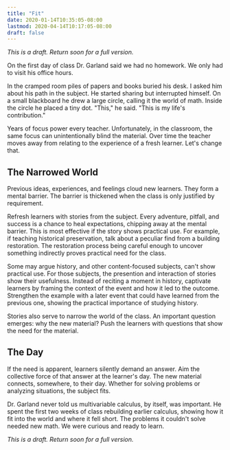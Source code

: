 ```yaml
---
title: "Fit"
date: 2020-01-14T10:35:05-08:00
lastmod: 2020-04-14T10:17:05-08:00
draft: false
---
```


*This is a draft. Return soon for a full version.*

On the first day of class Dr. Garland said we had no homework. We only had to visit his office hours.

In the cramped room piles of papers and books buried his desk. I asked him about his path in the subject. He started sharing but interrupted himself. On a small blackboard he drew a large circle, calling it the world of math. Inside the circle he placed a tiny dot. "This," he said. "This is my life's contribution."

Years of focus power every teacher. Unfortunately, in the classroom, the same focus can unintentionally blind the material. Over time the teacher moves away from relating to the experience of a fresh learner. Let's change that.

## The Narrowed World

Previous ideas, experiences, and feelings cloud new learners. They form a mental barrier. The barrier is thickened when the class is only justified by requirement.

Refresh learners with stories from the subject. Every adventure, pitfall, and success is a chance to heal expectations, chipping away at the mental barrier. This is most effective if the story shows practical use. For example, if teaching historical preservation, talk about a peculiar find from a building restoration. The restoration process being careful enough to uncover something indirectly proves practical need for the class. 

Some may argue history, and other content-focused subjects, can't show practical use. For those subjects, the presention and interaction of stories show their usefulness. Instead of reciting a moment in history, captivate learners by framing the context of the event and how it led to the outcome. Strengthen the example with a later event that could have learned from the previous one, showing the practical importance of studying history.

Stories also serve to narrow the world of the class. An important question emerges: why the new material? Push the learners with questions that show the need for the material. 

## The Day
If the need is apparent, learners silently demand an answer. Aim the collective force of that answer at the learner's day. The new material connects, somewhere, to their day. Whether for solving problems or analyzing situations, the subject fits. 

Dr. Garland never told us multivariable calculus, by itself, was important. He spent the first two weeks of class rebuilding earlier calculus, showing how it fit into the world and where it fell short. The problems it couldn't solve needed new math. We were curious and ready to learn.

*This is a draft. Return soon for a full version.*
